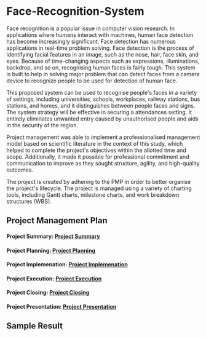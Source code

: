 # Face-Recognition-System

Face recognition is a popular issue in computer vision research. In applications 
where humans interact with machines, human face detection has become increasingly 
significant. Face detection has numerous applications in real-time problem solving. 
Face detection is the process of identifying facial features in an image, such as the 
nose, hair, face skin, and eyes. Because of time-changing aspects such as expressions, 
illuminations, backdrop, and so on, recognising human faces is fairly tough. This 
system is built to help in solving major problem that can detect faces from a camera 
device to recognize people to be used for detection of human face.

This proposed system can be used to recognise people's faces in a variety of 
settings, including universities, schools, workplaces, railway stations, bus stations, and 
homes, and it distinguishes between people faces and signs. The system strategy will 
be effective in securing a attendances setting. It entirely eliminates unwanted entry caused 
by unauthorised people and aids in the security of the region.

Project management was able to implement a professionalised management model based on scientific literature in the context of this study, which helped to complete the project's objectives within the allotted time and scope. Additionally, it made it possible for professional commitment and communication to improve as they sought structure, agility, and high-quality outcomes.

The project is created by adhering to the PMP in order to better organise the project's lifecycle. The project is managed using a variety of charting tools, including Gantt charts, milestone charts, and work breakdown structures (WBS).

## Project Management Plan

#### Project Summary: [Project Summary](https://github.com/ainfatihahh/Face-Recognition-System/blob/main/Project-Management-Plan/B.%20PROJECT_PLANNING.md)

#### Project Planning: [Project Planning](https://github.com/ainfatihahh/Face-Recognition-System/blob/main/Project-Management-Plan/B.%20PROJECT_PLANNING.md)

#### Project Implemenation: [Project Implemenation](https://github.com/ainfatihahh/Face-Recognition-System/blob/main/Project-Management-Plan/C.%20PROJECT_IMPLEMENTATION.md)

#### Project Execution: [Project Execution](https://github.com/ainfatihahh/Face-Recognition-System/blob/main/Project-Management-Plan/D.%20PROJECT_EXECUTION.md)

#### Project Closing: [Project Closing](https://github.com/ainfatihahh/Face-Recognition-System/blob/main/Project-Management-Plan/E.%20PROJECT_CLOSING.md)

#### Project Presentation: [Project Presentation](https://github.com/ainfatihahh/Face-Recognition-System/blob/main/Project-Management-Plan/F.%20PROJECT_PRESENTATION.md)


## Sample Result

